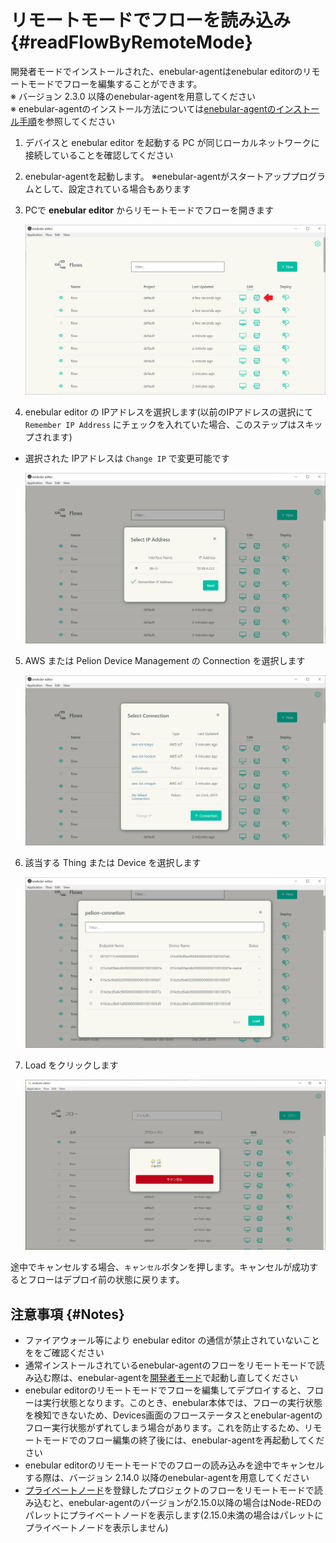 # リモートモードでフローを読み込み {#readFlowByRemoteMode}

開発者モードでインストールされた、enebular-agentはenebular editorのリモートモードでフローを編集することができます。  
※ バージョン 2.3.0 以降のenebular-agentを用意してください  
※ enebular-agentのインストール方法については[enebular-agentのインストール手順](../EnebularAgent/Installation.md)を参照してください  

1. デバイスと enebular editor を起動する PC が同じローカルネットワークに接続していることを確認してください
2. enebular-agentを起動します。 ※enebular-agentがスタートアッププログラムとして、設定されている場合もあります

3. PCで **enebular editor** からリモートモードでフローを開きます

    ![remote mode](../../img/EnebularEditor/remote-mode-overview.png)

4. enebular editor の IPアドレスを選択します(以前のIPアドレスの選択にて `Remember IP Address` にチェックを入れていた場合、このステップはスキップされます)

- 選択された IPアドレスは `Change IP` で変更可能です

    ![select IP](../../img/EnebularEditor/remote-mode-select-ip.png)

5. AWS または Pelion Device Management の Connection を選択します

    ![select connection](../../img/EnebularEditor/remote-mode-select-connection.png)

6. 該当する Thing または Device を選択します

    ![select device](../../img/EnebularEditor/remote-mode-select-thing.png)

7. Load をクリックします

    ![loading](../../img/EnebularEditor/remote-mode-loading.png)

途中でキャンセルする場合、`キャンセル`ボタンを押します。キャンセルが成功するとフローはデプロイ前の状態に戻ります。

## 注意事項 {#Notes}

- ファイアウォール等により enebular editor の通信が禁止されていないことををご確認ください
- 通常インストールされているenebular-agentのフローをリモートモードで読み込む際は、enebular-agentを[開発者モード](../EnebularAgent/Developer-Mode.md)で起動し直してください
- enebular editorのリモートモードでフローを編集してデプロイすると、フローは実行状態となります。このとき、enebular本体では、フローの実行状態を検知できないため、Devices画面のフローステータスとenebular-agentのフロー実行状態がずれてしまう場合があります。これを防止するため、リモートモードでのフロー編集の終了後には、enebular-agentを再起動してください
- enebular editorのリモートモードでのフローの読み込みを途中でキャンセルする際は、バージョン 2.14.0 以降のenebular-agentを用意してください
- [プライベートノード](../PrivateNodes/index.md)を登録したプロジェクトのフローをリモートモードで読み込むと、enebular-agentのバージョンが2.15.0以降の場合はNode-REDのパレットにプライベートノードを表示します(2.15.0未満の場合はパレットにプライベートノードを表示しません)
